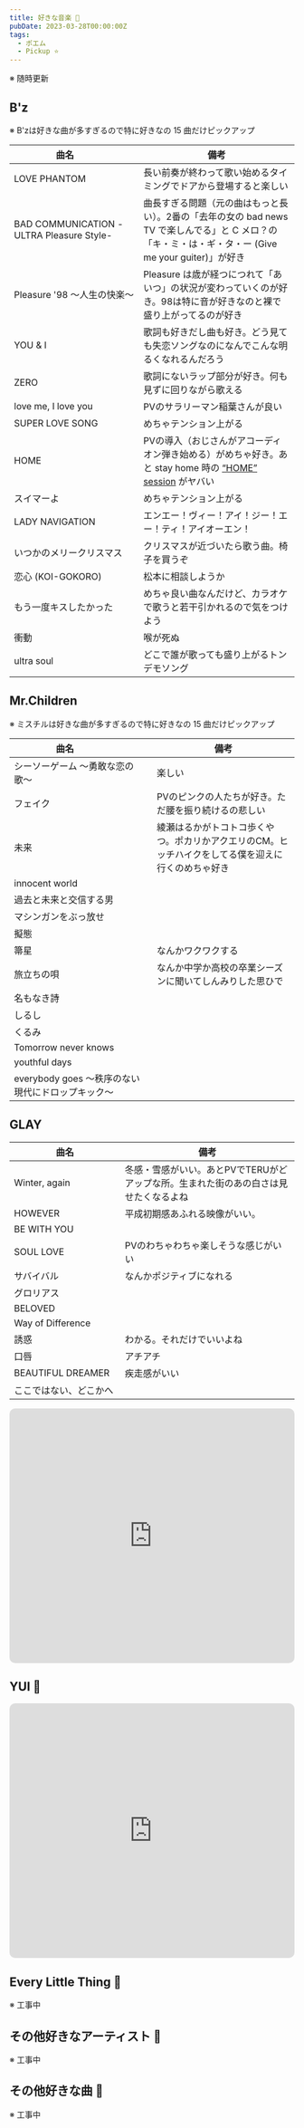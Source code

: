 ```yaml
---
title: 好きな音楽 🎸
pubDate: 2023-03-28T00:00:00Z
tags: 
  - ポエム
  - Pickup ⭐️
---
```


※ 随時更新

## B'z
※ B'zは好きな曲が多すぎるので特に好きなの 15 曲だけピックアップ

| <div style="width:180px">曲名</div>      | 備考                                                                                                                                                   |
| ---------------------------------------- | ------------------------------------------------------------------------------------------------------------------------------------------------------ |
| LOVE PHANTOM                             | 長い前奏が終わって歌い始めるタイミングでドアから登場すると楽しい                                                                                       |
| BAD COMMUNICATION -ULTRA Pleasure Style- | 曲長すぎる問題（元の曲はもっと長い）。2番の「去年の女の bad news TV で楽しんでる」と C メロ？の「キ・ミ・は・ギ・タ・ー (Give me your guiter)」が好き  |
| Pleasure '98 〜人生の快楽〜              | Pleasure は歳が経つにつれて「あいつ」の状況が変わっていくのが好き。98は特に音が好きなのと裸で盛り上がってるのが好き                                    |
| YOU & I                                  | 歌詞も好きだし曲も好き。どう見ても失恋ソングなのになんでこんな明るくなれるんだろう                                                                     |
| ZERO                                     | 歌詞にないラップ部分が好き。何も見ずに回りながら歌える                                                                                                 |
| love me, I love you                      | PVのサラリーマン稲葉さんが良い                                                                                                                         |
| SUPER LOVE SONG                          | めちゃテンション上がる                                                                                                                                 |
| HOME                                     | PVの導入（おじさんがアコーディオン弾き始める）がめちゃ好き。あと stay home 時の [“HOME” session](https://www.youtube.com/watch?v=Xuv-uqfXHtU) がヤバい |
| スイマーよ                               | めちゃテンション上がる                                                                                                                                 |
| LADY NAVIGATION                          | エンエー！ヴィー！アイ！ジー！エー！ティ！アイオーエン！                                                                                               |
| いつかのメリークリスマス                 | クリスマスが近づいたら歌う曲。椅子を買うぞ                                                                                                             |
| 恋心 (KOI-GOKORO)                        | 松本に相談しようか                                                                                                                                     |
| もう一度キスしたかった                   | めちゃ良い曲なんだけど、カラオケで歌うと若干引かれるので気をつけよう                                                                                   |
| 衝動                                     | 喉が死ぬ                                                                                                                                               |
| ultra soul                               | どこで誰が歌っても盛り上がるトンデモソング                                                                                                             |

## Mr.Children
※ ミスチルは好きな曲が多すぎるので特に好きなの 15 曲だけピックアップ


| <div style="width:180px">曲名</div>               | 備考                                                                                               |
| ------------------------------------------------- | -------------------------------------------------------------------------------------------------- |
| シーソーゲーム 〜勇敢な恋の歌〜                   | 楽しい                                                                                             |
| フェイク                                          | PVのピンクの人たちが好き。ただ腰を振り続けるの悲しい                                               |
| 未来                                              | 綾瀬はるかがトコトコ歩くやつ。ポカリかアクエリのCM。ヒッチハイクをしてる僕を迎えに行くのめちゃ好き |
| innocent world                                    |                                                                                                    |
| 過去と未来と交信する男                            |                                                                                                    |
| マシンガンをぶっ放せ                              |                                                                                                    |
| 擬態                                              |                                                                                                    |
| 箒星                                              | なんかワクワクする                                                                                 |
| 旅立ちの唄                                        | なんか中学か高校の卒業シーズンに聞いてしんみりした思ひで                                           |
| 名もなき詩                                        |                                                                                                    |
| しるし                                            |                                                                                                    |
| くるみ                                            |                                                                                                    |
| Tomorrow never knows                              |                                                                                                    |
| youthful days                                     |                                                                                                    |
| everybody goes ～秩序のない現代にドロップキック～ |                                                                                                    |

## GLAY

| <div style="width:180px">曲名</div> | 備考                                   |
| ----------------------------------- | -------------------------------------- |
| Winter, again                       | 冬感・雪感がいい。あとPVでTERUがどアップな所。生まれた街のあの白さは見せたくなるよね |
| HOWEVER                             | 平成初期感あふれる映像がいい。                                       |
| BE WITH YOU                         |                                        |
| SOUL LOVE                           | PVのわちゃわちゃ楽しそうな感じがいい   |
| サバイバル                          | なんかポジティブになれる               |
| グロリアス                          |                                        |
| BELOVED                             |                                        |
| Way of Difference                   |                                        |
| 誘惑                                | わかる。それだけでいいよね             |
| 口唇                                | アチアチ                                       |
| BEAUTIFUL DREAMER                   | 疾走感がいい                                       |
| ここではない、どこかへ              |                                        |

<iframe allow="autoplay *; encrypted-media *; fullscreen *; clipboard-write" frameborder="0" height="450" style="width:100%;max-width:660px;overflow:hidden;border-radius:10px;" sandbox="allow-forms allow-popups allow-same-origin allow-scripts allow-storage-access-by-user-activation allow-top-navigation-by-user-activation" src="https://embed.music.apple.com/jp/playlist/glay/pl.u-leylWNJf0bxRpz"></iframe>

## YUI 🚧 


<iframe allow="autoplay *; encrypted-media *; fullscreen *; clipboard-write" frameborder="0" height="450" style="width:100%;max-width:660px;overflow:hidden;border-radius:10px;" sandbox="allow-forms allow-popups allow-same-origin allow-scripts allow-storage-access-by-user-activation allow-top-navigation-by-user-activation" src="https://embed.music.apple.com/jp/playlist/yui/pl.u-Zmblzlat9JzDLa"></iframe>


## Every Little Thing 🚧 
※ 工事中

## その他好きなアーティスト 🚧 
※ 工事中

<!--
中島美嘉、宇多田ヒカル
-->

## その他好きな曲 🚧 
※ 工事中
